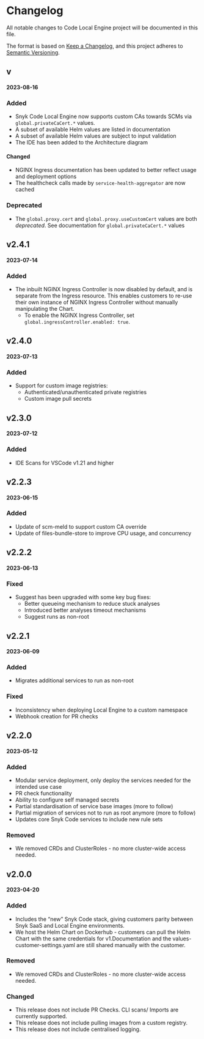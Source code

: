 # Changelog

All notable changes to Code Local Engine project will be documented in this file.

The format is based on [Keep a Changelog](https://keepachangelog.com/en/1.0.0/),
and this project adheres to [Semantic Versioning](https://semver.org/spec/v2.0.0.html).

## v
#### 2023-08-16

### Added
- Snyk Code Local Engine now supports custom CAs towards SCMs via `global.privateCaCert.*` values.
- A subset of available Helm values are listed in documentation
- A subset of available Helm values are subject to input validation
- The IDE has been added to the Architecture diagram

#### Changed
- NGINX Ingress documentation has been updated to better reflect usage and deployment options
- The healthcheck calls made by `service-health-aggregator` are now cached

### Deprecated
- The `global.proxy.cert` and `global.proxy.useCustomCert` values are both _deprecated_. See documentation for `global.privateCaCert.*` values

## v2.4.1
#### 2023-07-14

### Added
- The inbuilt NGINX Ingress Controller is now disabled by default, and is separate from the Ingress resource. This enables customers to re-use their own instance of NGINX Ingress Controller without manually manipulating the Chart.
    - To enable the NGINX Ingress Controller, set `global.ingressController.enabled: true`.

## v2.4.0
#### 2023-07-13

### Added
- Support for custom image registries:
  - Authenticated/unauthenticated private registries
  - Custom image pull secrets

## v2.3.0
#### 2023-07-12

### Added
- IDE Scans for VSCode v1.21 and higher

## v2.2.3
#### 2023-06-15

### Added
- Update of scm-meld to support custom CA override
- Update of files-bundle-store to improve CPU usage, and concurrency
  
## v2.2.2
#### 2023-06-13

### Fixed
- Suggest has been upgraded with some key bug fixes:
  - Better queueing mechanism to reduce stuck analyses
  - Introduced better analyses timeout mechanisms
  - Suggest runs as non-root
  
## v2.2.1
#### 2023-06-09

### Added
- Migrates additional services to run as non-root
  
### Fixed
- Inconsistency when deploying Local Engine to a custom namespace
- Webhook creation for PR checks

## v2.2.0
#### 2023-05-12

### Added

- Modular service deployment, only deploy the services needed for the intended use case
- PR check functionality
- Ability to configure self managed secrets
- Partial standardisation of service base images (more to follow)
- Partial migration of services not to run as root anymore (more to follow)
- Updates core Snyk Code services to include new rule sets

### Removed

- We removed CRDs and ClusterRoles - no more cluster-wide access needed.

## v2.0.0
#### 2023-04-20

### Added

- Includes the “new” Snyk Code stack, giving customers parity between Snyk SaaS and Local Engine environments.
- We host the Helm Chart on Dockerhub - customers can pull the Helm Chart with the same credentials for v1.Documentation and the values-customer-settings.yaml are still shared manually with the customer.

### Removed

- We removed CRDs and ClusterRoles - no more cluster-wide access needed.

### Changed

- This release does not include PR Checks. CLI scans/ Imports are currently supported.
- This release does not include pulling images from a custom registry.
- This release does not include centralised logging.